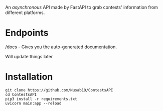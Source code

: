 
An *asynchronous* API made by FastAPI to grab contests' information from different platforms.

# Endpoints
/docs - Gives you the auto-generated documentation.


Will update things later


# Installation

```
git clone https://github.com/Nusab19/ContestsAPI
cd ContestsAPI
pip3 install -r requirements.txt
uvicorn main:app --reload
```
